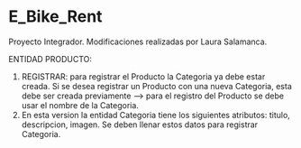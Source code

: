 # E_Bike_Rent
Proyecto Integrador. Modificaciones realizadas por Laura Salamanca.

ENTIDAD PRODUCTO:
1. REGISTRAR: para registrar el Producto la Categoria ya debe estar creada. Si se desea registrar un Producto con     una nueva Categoria, esta  debe ser creada previamente --> para el registro del Producto se debe usar el nombre de la Categoria.
2. En esta version la entidad Categoria tiene los siguientes atributos: titulo, descripcion, imagen. Se deben llenar estos datos para registrar Categoria.

